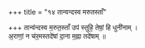 +++
title = "१४ तान्वन्दस्व मरुतस्ताँ"

+++
तान्व॑न्दस्व म॒रुत॒स्ताँ उप॑ स्तुहि॒ तेषां॒ हि धुनी॑नाम् ।  
अ॒राणां॒ न च॑र॒मस्तदे॑षां दा॒ना म॒ह्ना तदे॑षाम् ॥